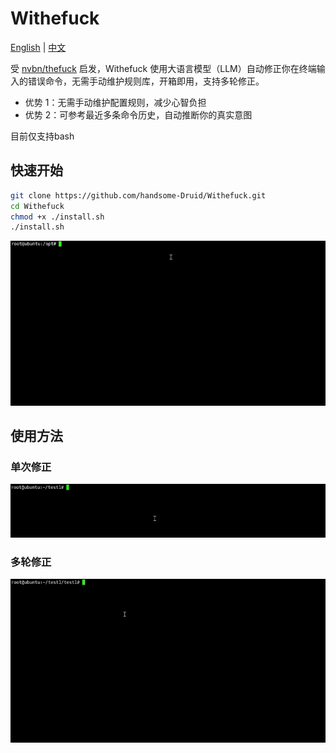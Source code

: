 # Withefuck

[English](./README.en.md) | [中文](./README.md)

受 [nvbn/thefuck](https://github.com/nvbn/thefuck) 启发，Withefuck 使用大语言模型（LLM）自动修正你在终端输入的错误命令，无需手动维护规则库，开箱即用，支持多轮修正。

- 优势 1：无需手动维护配置规则，减少心智负担
- 优势 2：可参考最近多条命令历史，自动推断你的真实意图

目前仅支持bash

## 快速开始

```bash
git clone https://github.com/handsome-Druid/Withefuck.git
cd Withefuck
chmod +x ./install.sh
./install.sh
```

![Install](./docs/demo-install.gif)

## 使用方法

### 单次修正

![Quick Fix](./docs/demo-quick-fix.gif)


### 多轮修正


![Iterative Fix](./docs/demo-iterative-fix.gif)
